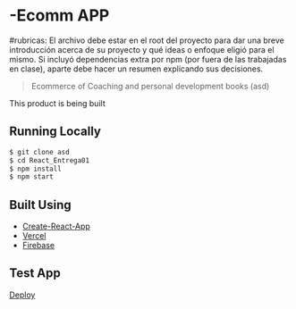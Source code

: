# -Ecomm APP

#rubricas: El archivo debe estar en el root del proyecto para dar una breve
introducción acerca de su proyecto y qué ideas o enfoque eligió para el
mismo. Si incluyó dependencias extra por npm (por fuera de las trabajadas en
clase), aparte debe hacer un resumen explicando sus decisiones.

> Ecommerce of Coaching and personal development books (asd)

This product is being built

## Running Locally

```bash
$ git clone asd
$ cd React_Entrega01
$ npm install
$ npm start
```



## Built Using

- [Create-React-App](https://create-react-app.dev/)
- [Vercel](https://vercel.com)
- [Firebase](https://firebase.com)

## Test App 

[Deploy](https://react-entrega01-lemon.vercel.app/)



